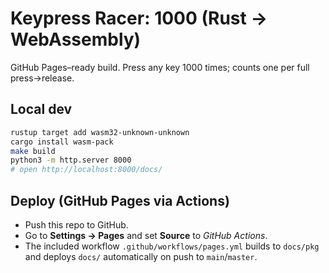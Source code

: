 # Keypress Racer: 1000 (Rust → WebAssembly)

GitHub Pages–ready build. Press any key 1000 times; counts one per full press→release.

## Local dev
```bash
rustup target add wasm32-unknown-unknown
cargo install wasm-pack
make build
python3 -m http.server 8000
# open http://localhost:8000/docs/
```

## Deploy (GitHub Pages via Actions)
- Push this repo to GitHub.
- Go to **Settings → Pages** and set **Source** to *GitHub Actions*.
- The included workflow `.github/workflows/pages.yml` builds to `docs/pkg` and deploys `docs/` automatically on push to `main`/`master`.

